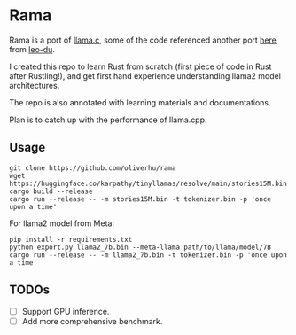 # Rama

Rama is a port of [llama.c](ttps://github.com/karpathy/llama2.c), some of the code referenced another port [here](https://github.com/leo-du/llama2.rs) from [leo-du](https://github.com/leo-du).

I created this repo to learn Rust from scratch (first piece of code in Rust after Rustling!), and get first hand experience understanding llama2 model architectures.

The repo is also annotated with learning materials and documentations.

Plan is to catch up with the performance of llama.cpp.

## Usage
```
git clone https://github.com/oliverhu/rama
wget https://huggingface.co/karpathy/tinyllamas/resolve/main/stories15M.bin
cargo build --release
cargo run --release -- -m stories15M.bin -t tokenizer.bin -p 'once upon a time'
```

For llama2 model from Meta:
```
pip install -r requirements.txt
python export.py llama2_7b.bin --meta-llama path/to/llama/model/7B
cargo run --release -- -m llama2_7b.bin -t tokenizer.bin -p 'once upon a time'
```

## TODOs
- [ ] Support GPU inference.
- [ ] Add more comprehensive benchmark.